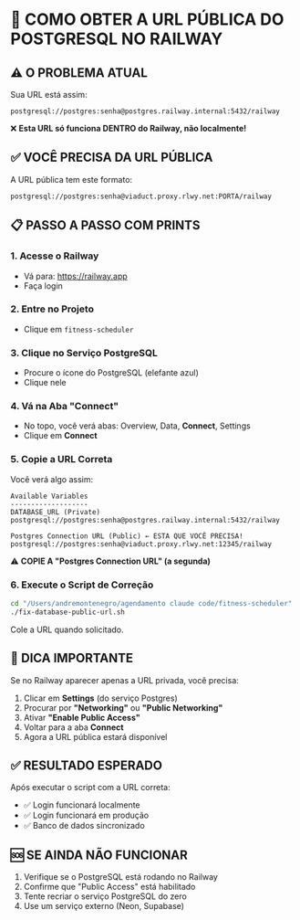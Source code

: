 # 🔴 COMO OBTER A URL PÚBLICA DO POSTGRESQL NO RAILWAY

## ⚠️ O PROBLEMA ATUAL
Sua URL está assim:
```
postgresql://postgres:senha@postgres.railway.internal:5432/railway
```

❌ **Esta URL só funciona DENTRO do Railway, não localmente!**

## ✅ VOCÊ PRECISA DA URL PÚBLICA

A URL pública tem este formato:
```
postgresql://postgres:senha@viaduct.proxy.rlwy.net:PORTA/railway
```

## 📋 PASSO A PASSO COM PRINTS

### 1. Acesse o Railway
- Vá para: https://railway.app
- Faça login

### 2. Entre no Projeto
- Clique em `fitness-scheduler`

### 3. Clique no Serviço PostgreSQL
- Procure o ícone do PostgreSQL (elefante azul)
- Clique nele

### 4. Vá na Aba "Connect"
- No topo, você verá abas: Overview, Data, **Connect**, Settings
- Clique em **Connect**

### 5. Copie a URL Correta
Você verá algo assim:

```
Available Variables
-------------------
DATABASE_URL (Private)
postgresql://postgres:senha@postgres.railway.internal:5432/railway

Postgres Connection URL (Public) ← ESTA QUE VOCÊ PRECISA!
postgresql://postgres:senha@viaduct.proxy.rlwy.net:12345/railway
```

⚠️ **COPIE A "Postgres Connection URL" (a segunda)**

### 6. Execute o Script de Correção
```bash
cd "/Users/andremontenegro/agendamento claude code/fitness-scheduler"
./fix-database-public-url.sh
```

Cole a URL quando solicitado.

## 🚨 DICA IMPORTANTE

Se no Railway aparecer apenas a URL privada, você precisa:

1. Clicar em **Settings** (do serviço Postgres)
2. Procurar por **"Networking"** ou **"Public Networking"**
3. Ativar **"Enable Public Access"**
4. Voltar para a aba **Connect**
5. Agora a URL pública estará disponível

## ✅ RESULTADO ESPERADO

Após executar o script com a URL correta:
- ✅ Login funcionará localmente
- ✅ Login funcionará em produção
- ✅ Banco de dados sincronizado

## 🆘 SE AINDA NÃO FUNCIONAR

1. Verifique se o PostgreSQL está rodando no Railway
2. Confirme que "Public Access" está habilitado
3. Tente recriar o serviço PostgreSQL do zero
4. Use um serviço externo (Neon, Supabase)
